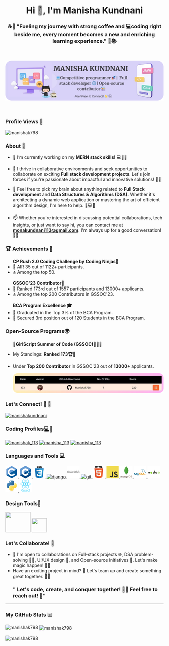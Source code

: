 
<h1 align="center" color="black">Hi 👋, I'm Manisha Kundnani</h1>
<h3 align="center">☕🚀 "Fueling my journey with strong coffee and 💻coding right beside me, every moment becomes a new and enriching learning experience." 🌟📚</h3>
<br>
<p aling="center"> <img src="./github-bannerman-modified.png" alt="banner-image"> </p>
<br>
<h3 align="left">Profile Views &#128064</h3>
 <img src="https://komarev.com/ghpvc/?username=manishak798&label=Profile%20views&color=0e75b6&style=flat" alt="manishak798" /> 
<h3 align="left">About &#128173</h3>

-  🔭 I’m currently working on my **MERN stack skills!** 💻📘🚀

- 👯 I thrive in collaborative environments and seek opportunities to collaborate on exciting **Full stack development projects**. Let's join forces if you're passionate about impactful and innovative solutions! 🚀🤝 

- 💬 Feel free to pick my brain about anything related to **Full Stack development** and **Data Structures & Algorithms (DSA).** Whether it's architecting a dynamic web application or mastering the art of efficient algorithm design, I'm here to help. 🧠💻🌐 

- 📫 Whether you're interested in discussing potential collaborations, tech insights, or just want to say hi, you can contact me at **monakundnani113@gmail.com**. I'm always up for a good conversation! 📩👋
<h3 align="left">🏆 Achievements 🌟</h3>
<ul>
 <b>CP Rush 2.0 Coding Challenge by Coding Ninjas🚀</b>

<li>🏅 AIR 35 out of 1122+ participants.</li>
<li>🔝 Among the top 50.</li>
 <br>
 <b>GSSOC'23 Contributor🚀</b>

<li>🏅 Ranked 173rd out of 1557 participants and 13000+ applicants.</li>
<li>🔝 Among the top 200 Contributors in GSSOC'23.</li>
 <br>
 <b>BCA Program Excellence 🎓</b>
 <li>🌟 Graduated in the Top 3% of the BCA Program.</li>
 <li>🥉 Secured 3rd position out of 120 Students in the BCA Program.</li>
</ul>
<h3 align="left">Open-Source Programs🌍</h3> 
<ul>
<p>🌟<b>GirlScript Summer of Code (GSSOC)</b>🌈👩‍💻</p>
<li><p>My Standings: <b>Ranked 173🏆🚀</b></p></li>
<li><p>Under <b>Top 200 Contributor</b> in GSSOC'23 out of <b>13000+</b> applicants.</p></li>
 <img src="./open-src-modified.png" alt="leaderboard SS">
</ul>
<h3 align="left">Let's Connect! 🤝 &#128279</h3>
<p align="left">
<a href="https://www.linkedin.com/in/manisha-kundnani/" target="blank"><img align="center" src="https://raw.githubusercontent.com/rahuldkjain/github-profile-readme-generator/master/src/images/icons/Social/linked-in-alt.svg" alt="manishakundnani" height="30" width="40" /></a>
 <br>
 <h3 align="left">Coding Profiles💻🚀</h3>
<a href="https://www.codechef.com/users/manishak_113" target="blank"><img align="center" src="https://cdn.jsdelivr.net/npm/simple-icons@3.1.0/icons/codechef.svg" alt="manishak_113" height="30" width="40" /></a>
<a href="https://codeforces.com/profile/manisha_113" target="blank"><img align="center" src="https://raw.githubusercontent.com/rahuldkjain/github-profile-readme-generator/master/src/images/icons/Social/codeforces.svg" alt="manisha_113" height="30" width="40" /></a>
<a href="https://www.leetcode.com/manisha_113" target="blank"><img align="center" src="https://raw.githubusercontent.com/rahuldkjain/github-profile-readme-generator/master/src/images/icons/Social/leet-code.svg" alt="manisha_113" height="30" width="40" /></a>
</p>

<h3 align="left">Languages and Tools &#128187</h3>
<p align="left"> <a href="https://www.cprogramming.com/" target="_blank" rel="noreferrer"> <img src="https://raw.githubusercontent.com/devicons/devicon/master/icons/c/c-original.svg" alt="c" width="40" height="40"/> </a> <a href="https://www.w3schools.com/cpp/" target="_blank" rel="noreferrer"> <img src="https://raw.githubusercontent.com/devicons/devicon/master/icons/cplusplus/cplusplus-original.svg" alt="cplusplus" width="40" height="40"/> </a> <a href="https://www.w3schools.com/css/" target="_blank" rel="noreferrer"> <img src="https://raw.githubusercontent.com/devicons/devicon/master/icons/css3/css3-original-wordmark.svg" alt="css3" width="40" height="40"/> </a> <a href="https://www.djangoproject.com/" target="_blank" rel="noreferrer"> <img src="https://cdn.worldvectorlogo.com/logos/django.svg" alt="django" width="40" height="40"/> </a> <a href="https://expressjs.com" target="_blank" rel="noreferrer"> <img src="https://raw.githubusercontent.com/devicons/devicon/master/icons/express/express-original-wordmark.svg" alt="express" width="40" height="40"/> </a> <a href="https://git-scm.com/" target="_blank" rel="noreferrer"> <img src="https://www.vectorlogo.zone/logos/git-scm/git-scm-icon.svg" alt="git" width="40" height="40"/> </a> <a href="https://www.w3.org/html/" target="_blank" rel="noreferrer"> <img src="https://raw.githubusercontent.com/devicons/devicon/master/icons/html5/html5-original-wordmark.svg" alt="html5" width="40" height="40"/> </a> <a href="https://developer.mozilla.org/en-US/docs/Web/JavaScript" target="_blank" rel="noreferrer"> <img src="https://raw.githubusercontent.com/devicons/devicon/master/icons/javascript/javascript-original.svg" alt="javascript" width="40" height="40"/> </a> <a href="https://www.mongodb.com/" target="_blank" rel="noreferrer"> <img src="https://raw.githubusercontent.com/devicons/devicon/master/icons/mongodb/mongodb-original-wordmark.svg" alt="mongodb" width="40" height="40"/> </a> <a href="https://www.mysql.com/" target="_blank" rel="noreferrer"> <img src="https://raw.githubusercontent.com/devicons/devicon/master/icons/mysql/mysql-original-wordmark.svg" alt="mysql" width="40" height="40"/> </a> <a href="https://nodejs.org" target="_blank" rel="noreferrer"> <img src="https://raw.githubusercontent.com/devicons/devicon/master/icons/nodejs/nodejs-original-wordmark.svg" alt="nodejs" width="40" height="40"/> </a> <a href="https://www.python.org" target="_blank" rel="noreferrer"> <img src="https://raw.githubusercontent.com/devicons/devicon/master/icons/python/python-original.svg" alt="python" width="40" height="40"/> </a> <a href="https://reactjs.org/" target="_blank" rel="noreferrer"> <img src="https://raw.githubusercontent.com/devicons/devicon/master/icons/react/react-original-wordmark.svg" alt="react" width="40" height="40"/> </a> </p>

<h3 align="left">Design Tools🎨</h3>
<div style="display: inline-block;" >
<img src="https://logowik.com/content/uploads/images/figma459.logowik.com.webp" height="65px" width="80px" style="overflow: hidden;">
 <img src="https://upload.wikimedia.org/wikipedia/commons/thumb/0/08/Canva_icon_2021.svg/2048px-Canva_icon_2021.svg.png" height="45px" width="48px" style="object-fit: cover;">
</div>
<h3 align="left">Let's Collaborate! 👥</h3>
<ul>
<li> 🚀 I'm open to collaborations on Full-stack projects 🌐, DSA problem-solving 👩‍💻, UI/UX design 🎨, and Open-source initiatives 🌟. Let's make magic happen! 🌈🤗</li>
 <li>Have an exciting project in mind? 🚀 Let's team up and create something great together. 💪🤝</li>
 
 <h3>   " Let's code, create, and conquer together! 🚀🌟 <b>Feel free to reach out! </b> 🌟"</h3>
 </ul>
<b><hr></b>
<h3 align="left">My GitHub Stats 📊</h3>
<p><img align="left" src="https://github-readme-stats.vercel.app/api/top-langs?username=manishak798&show_icons=true&locale=en&layout=compact" alt="manishak798" /></p>

<p>&nbsp;<img align="center" src="https://github-readme-stats.vercel.app/api?username=manishak798&show_icons=true&locale=en" alt="manishak798" /></p>

<p><img align="center" src="https://github-readme-streak-stats.herokuapp.com/?user=manishak798&" alt="manishak798" /></p>



